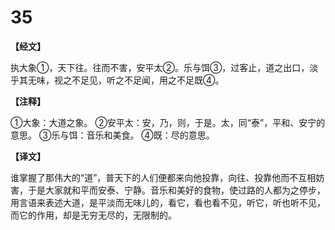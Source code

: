 # 35

**【经文】**

执大象①，天下往。往而不害，安平太②。乐与饵③，过客止，道之出口，淡乎其无味，视之不足见，听之不足闻，用之不足既④。

**【注释】**

①大象：大道之象。
②安平太：安，乃，则，于是。太，同“泰”，平和、安宁的意思。
③乐与饵：音乐和美食。
④既：尽的意思。

**【译文】**

谁掌握了那伟大的“道”，普天下的人们便都来向他投靠，向往、投靠他而不互相妨害，于是大家就和平而安泰、宁静。音乐和美好的食物，使过路的人都为之停步，用言语来表述大道，是平淡而无味儿的，看它，看也看不见，听它，听也听不见，而它的作用，却是无穷无尽的，无限制的。
